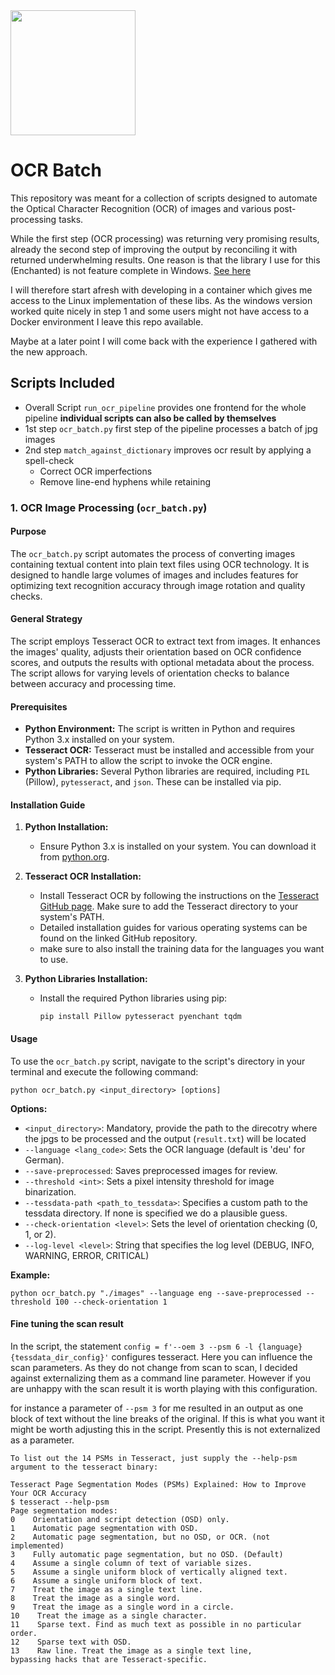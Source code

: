 <img src="README/images/windows_typewriter.webp" width="200"/>

# OCR Batch

This repository was meant for a collection of scripts designed to automate the Optical Character Recognition (OCR) of images and various post-processing tasks.

While the first step (OCR processing) was returning very promising results, already the second step of improving the output by reconciling it with  returned underwhelming results. One reason is that the library I use for this (Enchanted) is not feature complete in Windows. [See here](https://pyenchant.github.io/pyenchant/api/enchant.pypwl.html)

I will therefore start afresh with developing in a container which gives me access to the Linux implementation of these libs. As the windows version worked quite nicely in step 1 and some users might not have access to a Docker environment I leave this repo available.

Maybe at a later point I will come back with the experience I gathered with the new approach.

## Scripts Included

* Overall Script `run_ocr_pipeline` provides one frontend for the whole pipeline **individual scripts can also be called by themselves**
* 1st step `ocr_batch.py` first step of the pipeline processes a batch of jpg images 
* 2nd step `match_against_dictionary` improves ocr result by applying a spell-check
  * Correct OCR imperfections 
  * Remove line-end hyphens while retaining   

### 1. OCR Image Processing (`ocr_batch.py`)

#### Purpose
The `ocr_batch.py` script automates the process of converting images containing textual content into plain text files using OCR technology. It is designed to handle large volumes of images and includes features for optimizing text recognition accuracy through image rotation and quality checks.

#### General Strategy
The script employs Tesseract OCR to extract text from images. It enhances the images' quality, adjusts their orientation based on OCR confidence scores, and outputs the results with optional metadata about the process. The script allows for varying levels of orientation checks to balance between accuracy and processing time.

#### Prerequisites
- **Python Environment:** The script is written in Python and requires Python 3.x installed on your system.
- **Tesseract OCR:** Tesseract must be installed and accessible from your system's PATH to allow the script to invoke the OCR engine.
- **Python Libraries:** Several Python libraries are required, including `PIL` (Pillow), `pytesseract`, and `json`. These can be installed via pip.

#### Installation Guide
1. **Python Installation:**
   - Ensure Python 3.x is installed on your system. You can download it from [python.org](https://www.python.org/downloads/).

2. **Tesseract OCR Installation:**
   - Install Tesseract OCR by following the instructions on the [Tesseract GitHub page](https://github.com/tesseract-ocr/tesseract). Make sure to add the Tesseract directory to your system's PATH.
   - Detailed installation guides for various operating systems can be found on the linked GitHub repository.
   - make sure to also install the training data for the languages you want to use.

3. **Python Libraries Installation:**
   - Install the required Python libraries using pip:
     ```
     pip install Pillow pytesseract pyenchant tqdm
     ```

#### Usage
To use the `ocr_batch.py` script, navigate to the script's directory in your terminal and execute the following command:

```
python ocr_batch.py <input_directory> [options]
```

**Options:**
- `<input_directory>`: Mandatory, provide the path to the direcotry where the jpgs to be processed and the output (`result.txt`) will be located  
- `--language <lang_code>`: Sets the OCR language (default is 'deu' for German). 
- `--save-preprocessed`: Saves preprocessed images for review.
- `--threshold <int>`: Sets a pixel intensity threshold for image binarization.
- `--tessdata-path <path_to_tessdata>`: Specifies a custom path to the tessdata directory. If none is specified we do a plausible guess.
- `--check-orientation <level>`: Sets the level of orientation checking (0, 1, or 2).
- `--log-level <level>`: String that specifies the log level (DEBUG, INFO, WARNING, ERROR, CRITICAL)

**Example:**
```
python ocr_batch.py "./images" --language eng --save-preprocessed --threshold 100 --check-orientation 1
```

#### Fine tuning the scan result

In the script, the statement `config = f'--oem 3 --psm 6 -l {language} {tessdata_dir_config}'` configures tesseract. Here you can influence the scan parameters. As they do not change from scan to scan, I decided against externalizing them as a command line parameter. However if you are unhappy with the scan result it is worth playing with this configuration. 

for instance a parameter of `--psm 3` for me resulted in an output as one block of text without the line breaks of the original. If this is what you want it might be worth adjusting this in the script. Presently this is not externalized as a parameter.

```
To list out the 14 PSMs in Tesseract, just supply the --help-psm argument to the tesseract binary:

Tesseract Page Segmentation Modes (PSMs) Explained: How to Improve Your OCR Accuracy
$ tesseract --help-psm
Page segmentation modes:
0    Orientation and script detection (OSD) only.
1    Automatic page segmentation with OSD.
2    Automatic page segmentation, but no OSD, or OCR. (not implemented)
3    Fully automatic page segmentation, but no OSD. (Default)
4    Assume a single column of text of variable sizes.
5    Assume a single uniform block of vertically aligned text.
6    Assume a single uniform block of text.
7    Treat the image as a single text line.
8    Treat the image as a single word.
9    Treat the image as a single word in a circle.
10    Treat the image as a single character.
11    Sparse text. Find as much text as possible in no particular order.
12    Sparse text with OSD.
13    Raw line. Treat the image as a single text line,
bypassing hacks that are Tesseract-specific.
```






